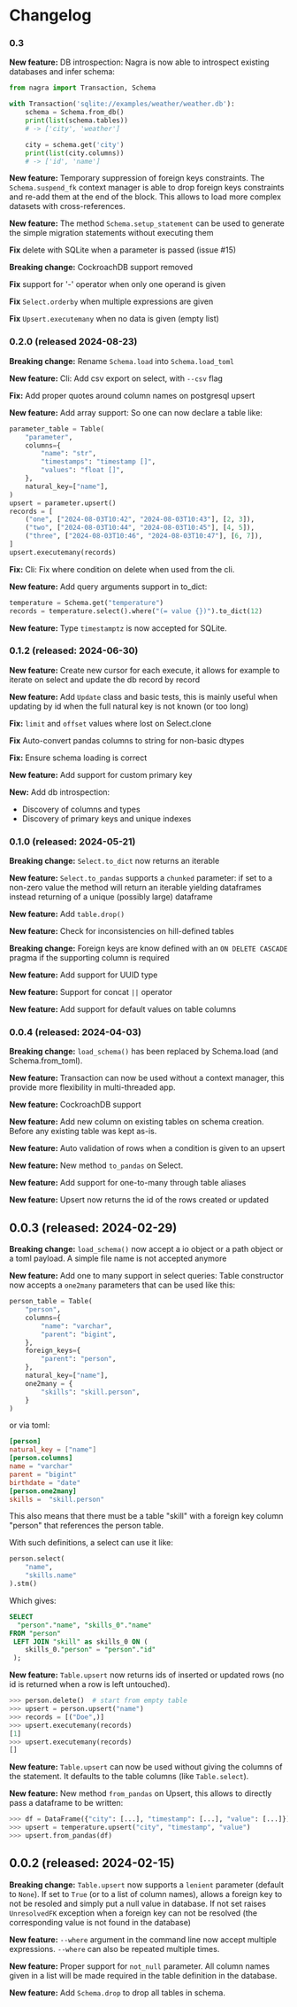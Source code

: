
# Changelog

### 0.3

**New feature:** DB introspection: Nagra is now able to introspect
existing databases and infer schema:

``` python
from nagra import Transaction, Schema

with Transaction('sqlite://examples/weather/weather.db'):
    schema = Schema.from_db()
    print(list(schema.tables))
    # -> ['city', 'weather']

    city = schema.get('city')
    print(list(city.columns))
    # -> ['id', 'name']
```


**New feature:** Temporary suppression of foreign keys constraints. The
`Schema.suspend_fk` context manager is able to drop foreign keys
constraints and re-add them at the end of the block. This allows to
load more complex datasets with cross-references.

**New feature:** The method `Schema.setup_statement` can be used to
generate the simple migration statements without executing them

**Fix** delete with SQLite when a parameter is passed (issue #15)

**Breaking change:** CockroachDB support removed

**Fix** support for '-' operator when only one operand is given

**Fix** `Select.orderby` when multiple expressions are given

**Fix** `Upsert.executemany` when no data is given (empty list)


### 0.2.0 (released 2024-08-23)

**Breaking change:** Rename `Schema.load` into `Schema.load_toml`

**New feature:** Cli: Add csv export on select, with `--csv` flag

**Fix:**  Add proper quotes around column names on postgresql upsert

**New feature:** Add array support: So one can now declare a table like:

``` python
parameter_table = Table(
    "parameter",
    columns={
        "name": "str",
        "timestamps": "timestamp []",
        "values": "float []",
    },
    natural_key=["name"],
)
upsert = parameter.upsert()
records = [
    ("one", ["2024-08-03T10:42", "2024-08-03T10:43"], [2, 3]),
    ("two", ["2024-08-03T10:44", "2024-08-03T10:45"], [4, 5]),
    ("three", ["2024-08-03T10:46", "2024-08-03T10:47"], [6, 7]),
]
upsert.executemany(records)
```

**Fix:** Cli: Fix where condition on delete when used from the cli.

**New feature:** Add query arguments support in to_dict:

``` python
temperature = Schema.get("temperature")
records = temperature.select().where("(= value {})").to_dict(12)
```

**New feature:** Type `timestamptz` is now accepted for SQLite.


###  0.1.2 (released: 2024-06-30)

**New feature:** Create new cursor for each execute, it allows for
example to iterate on select and update the db record by record

**New feature:** Add `Update` class and basic tests, this is mainly
useful when updating by id when the full natural key is not known (or
too long)

**Fix:** `limit` and `offset` values where lost on Select.clone

**Fix** Auto-convert pandas columns to string for non-basic dtypes

**Fix:** Ensure schema loading is correct

**New feature:** Add support for custom primary key

**New:** Add db introspection:
- Discovery of columns and types
- Discovery of primary keys and unique indexes



### 0.1.0 (released: 2024-05-21)

**Breaking change:** `Select.to_dict` now returns an iterable

**New feature:** `Select.to_pandas` supports a `chunked` parameter: if
set to a non-zero value the method will return an iterable yielding
dataframes instead returning of a unique (possibly large) dataframe

**New feature:** Add `table.drop()`

**New feature:** Check for inconsistencies on hill-defined tables

**Breaking change:** Foreign keys are know defined with an `ON DELETE
CASCADE` pragma if the supporting column is required

**New feature:** Add support for UUID type

**New feature:** Support for concat `||` operator

**New feature:** Add support for default values on table columns


### 0.0.4 (released: 2024-04-03)

**Breaking change:** `load_schema()` has been replaced by Schema.load
(and Schema.from_toml).

**New feature:** Transaction can now be used without a context
manager, this provide more flexibility in multi-threaded app.

**New feature:** CockroachDB support

**New feature:** Add new column on existing tables on schema
creation. Before any existing table was kept as-is.

**New feature:** Auto validation of rows when a condition is given to
an upsert

**New feature:** New method `to_pandas` on Select.

**New feature:** Add support for one-to-many through table aliases

**New feature:** Upsert now returns the id of the rows created or
updated


## 0.0.3 (released: 2024-02-29)

**Breaking change:** `load_schema()` now accept a io object or a path object or a toml
payload. A simple file name is not accepted anymore

**New feature:** Add one to many support in select queries: Table constructor now
accepts a `one2many` parameters that can be used like this:

``` python
person_table = Table(
    "person",
    columns={
        "name": "varchar",
        "parent": "bigint",
    },
    foreign_keys={
        "parent": "person",
    },
    natural_key=["name"],
    one2many = {
        "skills": "skill.person",
    }
)
```

or via toml:

``` toml
[person]
natural_key = ["name"]
[person.columns]
name = "varchar"
parent = "bigint"
birthdate = "date"
[person.one2many]
skills =  "skill.person"
```

This also means that there must be a table "skill" with a foreign key
column "person" that references the person table.

With such definitions, a select can use it like:

``` python
person.select(
    "name",
    "skills.name"
).stm()
```

Which gives:

``` sql
SELECT
  "person"."name", "skills_0"."name"
FROM "person"
 LEFT JOIN "skill" as skills_0 ON (
    skills_0."person" = "person"."id"
 );
```

**New feature:** `Table.upsert` now returns ids of inserted or updated
rows (no id is returned when a row is left untouched).

``` python
>>> person.delete()  # start from empty table
>>> upsert = person.upsert("name")
>>> records = [("Doe",)]
>>> upsert.executemany(records)
[1]
>>> upsert.executemany(records)
[]
```

**New feature:** `Table.upsert` can now be used without giving the
columns of the statement. It defaults to the table columns (like
`Table.select`).

**New feature:** New method `from_pandas` on Upsert, this allows to
directly pass a dataframe to be written:

``` python
>>> df = DataFrame({"city": [...], "timestamp": [...], "value": [...]})
>>> upsert = temperature.upsert("city", "timestamp", "value")
>>> upsert.from_pandas(df)
```


## 0.0.2 (released: 2024-02-15)

**Breaking change:** `Table.upsert` now supports a `lenient` parameter
(default to `None`). If set to `True` (or to a list of column names),
allows a foreign key to not be resoled and simply put a null value in
database. If not set raises `UnresolvedFK` exception when a foreign
key can not be resolved (the corresponding value is not found in the
database)

**New feature:** `--where` argument in the command line now accept
multiple expressions. `--where` can also be repeated multiple times.

**New feature:** Proper support for `not_null` parameter. All column
names given in a list will be made required in the table definition in
the database.

**New feature:** Add `Schema.drop` to drop all tables in schema.
